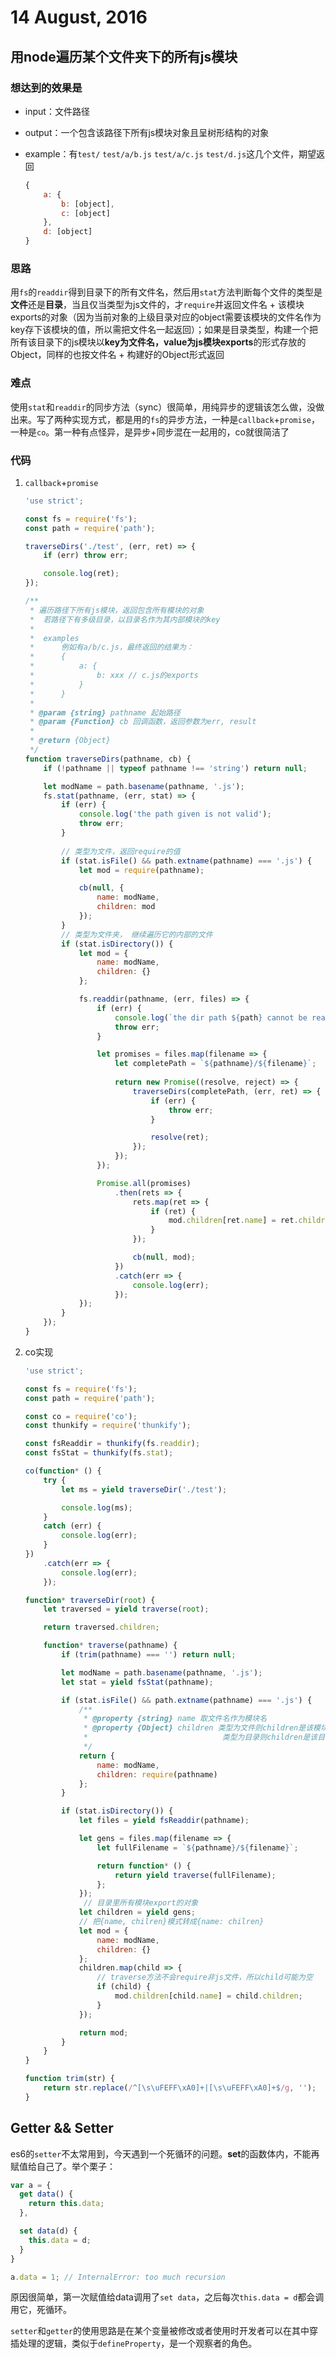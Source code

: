 # 14 August, 2016

## 用node遍历某个文件夹下的所有js模块

### 想达到的效果是

- input：文件路径
- output：一个包含该路径下所有js模块对象且呈树形结构的对象
- example：有`test/` `test/a/b.js` `test/a/c.js` `test/d.js`这几个文件，期望返回

	```js
	{
		a: {
			b: [object],
			c: [object]
		},
		d: [object]
	}
	```

### 思路 

用`fs`的`readdir`得到目录下的所有文件名，然后用`stat`方法判断每个文件的类型是**文件**还是**目录**，当且仅当类型为js文件的，才`require`并返回文件名 + 该模块exports的对象（因为当前对象的上级目录对应的object需要该模块的文件名作为key存下该模块的值，所以需把文件名一起返回）；如果是目录类型，构建一个把所有该目录下的js模块以**key为文件名，value为js模块exports**的形式存放的Object，同样的也按文件名 + 构建好的Object形式返回

### 难点

使用`stat`和`readdir`的同步方法（sync）很简单，用纯异步的逻辑该怎么做，没做出来。写了两种实现方式，都是用的`fs`的异步方法，一种是`callback`+`promise`，一种是`co`。第一种有点怪异，是异步+同步混在一起用的，co就很简洁了

### 代码

1. `callback`+`promise`

	```js
	'use strict';

	const fs = require('fs');
	const path = require('path');
	
	traverseDirs('./test', (err, ret) => {
	    if (err) throw err;
	
	    console.log(ret);
	}); 
	
	/**
	 * 遍历路径下所有js模块，返回包含所有模块的对象
	 *  若路径下有多级目录，以目录名作为其内部模块的key
	 *  
	 *  examples
	 *      例如有a/b/c.js，最终返回的结果为：
	 *      {
	 *          a: {
	 *              b: xxx // c.js的exports
	 *          }
	 *      }
	 *
	 * @param {string} pathname 起始路径
	 * @param {Function} cb 回调函数，返回参数为err, result
	 *
	 * @return {Object}
	 */
	function traverseDirs(pathname, cb) {
	    if (!pathname || typeof pathname !== 'string') return null;
	
	    let modName = path.basename(pathname, '.js');
	    fs.stat(pathname, (err, stat) => {
	        if (err) {
	            console.log('the path given is not valid');
	            throw err;
	        }
	        
	        // 类型为文件，返回require的值
	        if (stat.isFile() && path.extname(pathname) === '.js') {
	            let mod = require(pathname);
	
	            cb(null, {
	                name: modName,
	                children: mod
	            });
	        }
	        // 类型为文件夹， 继续遍历它的内部的文件
	        if (stat.isDirectory()) {
	            let mod = {
	                name: modName,
	                children: {}
	            };
	
	            fs.readdir(pathname, (err, files) => {
	                if (err) {
	                    console.log(`the dir path ${path} cannot be read`);
	                    throw err;
	                }
	
	                let promises = files.map(filename => {
	                    let completePath = `${pathname}/${filename}`; 
	                    
	                    return new Promise((resolve, reject) => {
	                        traverseDirs(completePath, (err, ret) => {
	                            if (err) {
	                                throw err;
	                            }
	
	                            resolve(ret);
	                        });
	                    });
	                });
	
	                Promise.all(promises)
	                    .then(rets => {
	                        rets.map(ret => {
	                            if (ret) {
	                                mod.children[ret.name] = ret.children;
	                            }
	                        });
	
	                        cb(null, mod);
	                    })
	                    .catch(err => {
	                        console.log(err);
	                    });
	            });
	        }
	    });
	}
	```

2. co实现

	```js
	'use strict';

	const fs = require('fs');
	const path = require('path');
	
	const co = require('co');
	const thunkify = require('thunkify');
	
	const fsReaddir = thunkify(fs.readdir);
	const fsStat = thunkify(fs.stat);
	
	co(function* () {
	    try {
	        let ms = yield traverseDir('./test');
	
	        console.log(ms);
	    }
	    catch (err) {
	        console.log(err);
	    }
	})
	    .catch(err => {
	        console.log(err);
	    });
	
	function* traverseDir(root) {
	    let traversed = yield traverse(root);
	
	    return traversed.children;
	
	    function* traverse(pathname) {
	        if (trim(pathname) === '') return null;
	
	        let modName = path.basename(pathname, '.js');
	        let stat = yield fsStat(pathname);
	
	        if (stat.isFile() && path.extname(pathname) === '.js') {
	            /**
	             * @property {string} name 取文件名作为模块名
	             * @property {Object} children 类型为文件则children是该模块exports，
	             *                             	类型为目录则children是该目录下所有模块的集合
	             */
	            return {
	                name: modName,
	                children: require(pathname)
	            };
	        }
	
	        if (stat.isDirectory()) {
	            let files = yield fsReaddir(pathname);
	
	            let gens = files.map(filename => {
	                let fullFilename = `${pathname}/${filename}`;
	
	                return function* () {
	                    return yield traverse(fullFilename);
	                };
	            });
	             // 目录里所有模块export的对象
	            let children = yield gens;
	            // 把{name, chilren}模式转成{name: chilren}
	            let mod = {
	                name: modName,
	                children: {}
	            };
	            children.map(child => {
	                // traverse方法不会require非js文件，所以child可能为空
	                if (child) {
	                    mod.children[child.name] = child.children;
	                }
	            });
	
	            return mod;
	        }
	    }
	}
	
	function trim(str) {
	    return str.replace(/^[\s\uFEFF\xA0]+|[\s\uFEFF\xA0]+$/g, '');
	}
	```

## Getter && Setter

es6的`setter`不太常用到，今天遇到一个死循环的问题。**set**的函数体内，不能再赋值给自己了。举个栗子：

```js
var a = {
  get data() {
    return this.data;
  },

  set data(d) {
    this.data = d;
  }
}

a.data = 1; // InternalError: too much recursion
```
原因很简单，第一次赋值给data调用了`set data`，之后每次`this.data = d`都会调用它，死循环。

`setter`和`getter`的使用思路是在某个变量被修改或者使用时开发者可以在其中穿插处理的逻辑，类似于`defineProperty`，是一个观察者的角色。